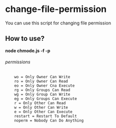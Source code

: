 # change-file-permission
You can use this script for changing file permission

## How to use?
__node chmode.js -f <Filename> -p <permission>__
  
###### permissions

        wo = Only Owner Can Write
        ro = Only Owner Can Read
        eo = Only Owner Cna Execute
        rg = Only Groups Can Read
        wg = Only Group Can Write 
        eg = Only Groups Can Execute
        r = Only Other Can Read
        w = Only Other Can Write
        e = Only Other Can Execute
        restart = Restart To Default
        noperm = Nobody Can Do Anything

